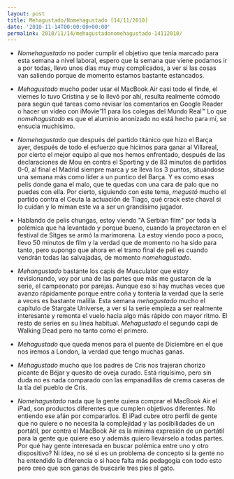 ```yaml
---
layout: post
title: Mehagustado/Nomehagustado [14/11/2010]
date: '2010-11-14T00:00:00+00:00'
permalink: 2010/11/14/mehagustadonomehagustado-14112010/
---
```

- *Nomehagustado* no poder cumplir el objetivo que tenía marcado para esta semana a nivel laboral, espero que la semana que viene podamos ir a por todas, llevo unos días muy muy complicados, a ver si las cosas van saliendo porque de momento estamos bastante estancados.

- *Mehagustado* mucho poder usar el MacBook Air casi todo el finde, el viernes lo tuvo Cristina y se lo llevó por ahí, resulta realmente cómodo para según qué tareas como revisar los comentarios en Google Reader o hacer un vídeo con iMovie'11 para los colegas del Mundo Real&trade; Lo que *nomehagustado* es que el aluminio anonizado no está hecho para mí, se ensucia muchisimo. 

- *Nomehagustado* que después del partido titánico que hizo el Barça ayer, después de todo el esfuerzo que hicimos para ganar al Villareal, por cierto el mejor equipo al que nos hemos enfrentado, después de las declaraciones de Mou en contra el Sporting y de 83 minutos de partidos 0-0, al final el Madrid siempre marca y se lleva los 3 puntos, situándose una semana más como líder a un puntico del Barça. Y es como esas pelis donde gana el malo, que te quedas con una cara de palo que no puedes con ella. Por cierto, siguiendo con este tema, *megustó* mucho el partido contra el Ceuta la actuación de Tiago, qué crack este chaval si lo cuidan y lo miman este va a ser un grandísimo jugador.

- Hablando de pelis chungas, estoy viendo "A Serbian film" por toda la polémica que ha levantado y porque bueno, cuando la proyectaron en el festival de Sitges se armó la marimorena. La estoy viendo poco a poco, llevo 50 minutos de film y la verdad que de momento no ha sido para tanto, pero supongo que ahora en el tramo final de peli es cuando vendrán todas las salvajadas, de momento *nomehagustado*. 

- *Mehangustado* bastante los capis de Musculator que estoy revisionando, voy por una de las partes que más me gustaron de la serie, el campeonato por parejas. Aunque eso sí hay muchas veces que avanzo rápidamente porque entre coña y tontería la verdad que la serie a veces es bastante malilla. Esta semana *mehagustado* mucho el capítulo de Stargate Universe, a ver si la serie empieza a ser realmente interesante y remonta el vuelo hacia algo más rápido con mayor ritmo. El resto de series en su línea habitual. *Mehagustado* el segundo capi de Walking Dead pero no tanto como el primero. 

- *Mehagustado* que queda menos para el puente de Diciembre en el que nos iremos a London, la verdad que tengo muchas ganas. 

- *Mehagustado* mucho que los padres de Cris nos trajeran chorizo picante de Béjar y quesito de oveja curado. Está riquísimo, pero sin duda no es nada comparado con las empanadillas de crema caseras de la tía del pueblo de Cris.

- *Nomehagustado* nada que la gente quiera comprar el MacBook Air  el iPad, son productos diferentes que cumplen objetivos diferentes. No entiendo ese afán por compararlos. El iPad cubre otro perfil de gente que no quiere o no necesita la complejidad y las posibilidades de un portátil, por contra el MacBook Air es la mínima expresión de un portátil para la gente que quiere eso y además quiero llevárselo a todas partes. Por qué hay gente interesada en buscar polémica entre uno y otro dispositivo? Ni idea, no sé si es un problema de concepto si la gente no ha entendido la diferencia o si hace falta más pedagogía con todo esto pero creo que son ganas de buscarle tres pies al gato.
